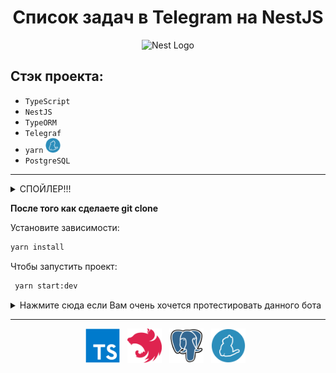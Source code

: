 <h1 align='center'>Список задач в Telegram на NestJS</h1>
<p align="center">
<img src="https://nestjs.com/img/logo-small.svg" width="100" alt="Nest Logo" />
</p>
<h2>Стэк проекта:</h2>

- `TypeScript`
- `NestJS`
- `TypeORM`
- `Telegraf`
- `yarn` <img src="https://github.com/devicons/devicon/blob/master/icons/yarn/yarn-original.svg" width="24" alt="Yarn Logo" />
- `PostgreSQL`

---

<details><summary>СПОЙЛЕР!!!</summary>

Чтобы открыть проект Вам понадобится `.env` файл, который лежит в `.gitignore`

</details>

<b>После того как сделаете git clone</b>

Установите зависимости:

```bash
yarn install
```

Чтобы запустить проект:

```bash
 yarn start:dev
```

<details><summary>Нажмите сюда если Вам очень хочется протестировать данного бота</summary>

- Установите <a href='https://www.postgresql.org/download/'>PostgreSQL</a>
- Установите <a href='https://www.pgadmin.org/download/'>pgAdmin 4</a>
- Чтобы получить `.env` файл напишите мне в Telegram:
<a href="https://t.me/chr04iri" align="left">
<img src="https://img.shields.io/badge/Telegram-0a0c10?style=for-the-badge&logo=telegram&logoColor=white" alt="tg">
</a>
</details>

---

<div align="center">
<img src="https://github.com/devicons/devicon/blob/master/icons/typescript/typescript-original.svg" width="55" alt="typescript" /> &nbsp;
<img src="https://github.com/devicons/devicon/blob/master/icons/nestjs/nestjs-plain.svg" width="55" alt="nestjs" /> &nbsp;
<img src="https://github.com/devicons/devicon/blob/master/icons/postgresql/postgresql-original.svg" width="55" alt="postgresql" /> &nbsp;
<img src="https://github.com/devicons/devicon/blob/master/icons/yarn/yarn-original.svg" width="55" alt="yarn" /> &nbsp;
</div>
